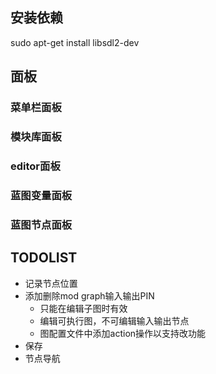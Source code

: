 ## 安装依赖
sudo apt-get install libsdl2-dev

## 面板
### 菜单栏面板
### 模块库面板
### editor面板
### 蓝图变量面板
### 蓝图节点面板

## TODOLIST
* 记录节点位置
* 添加删除mod graph输入输出PIN
    * 只能在编辑子图时有效
    * 编辑可执行图，不可编辑输入输出节点
    * 图配置文件中添加action操作以支持改功能
* 保存
* 节点导航


